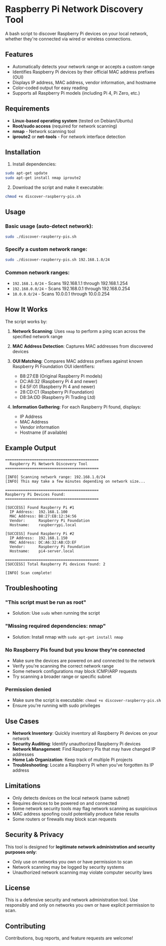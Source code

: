 # Raspberry Pi Network Discovery Tool

A bash script to discover Raspberry Pi devices on your local network, whether they're connected via wired or wireless connections.

## Features

- Automatically detects your network range or accepts a custom range
- Identifies Raspberry Pi devices by their official MAC address prefixes (OUI)
- Displays IP address, MAC address, vendor information, and hostname
- Color-coded output for easy reading
- Supports all Raspberry Pi models (including Pi 4, Pi Zero, etc.)

## Requirements

- **Linux-based operating system** (tested on Debian/Ubuntu)
- **Root/sudo access** (required for network scanning)
- **nmap** - Network scanning tool
- **iproute2** or **net-tools** - For network interface detection

## Installation

1. Install dependencies:
```bash
sudo apt-get update
sudo apt-get install nmap iproute2
```

2. Download the script and make it executable:
```bash
chmod +x discover-raspberry-pis.sh
```

## Usage

### Basic usage (auto-detect network):
```bash
sudo ./discover-raspberry-pis.sh
```

### Specify a custom network range:
```bash
sudo ./discover-raspberry-pis.sh 192.168.1.0/24
```

### Common network ranges:
- `192.168.1.0/24` - Scans 192.168.1.1 through 192.168.1.254
- `192.168.0.0/24` - Scans 192.168.0.1 through 192.168.0.254
- `10.0.0.0/24` - Scans 10.0.0.1 through 10.0.0.254

## How It Works

The script works by:

1. **Network Scanning**: Uses `nmap` to perform a ping scan across the specified network range
2. **MAC Address Detection**: Captures MAC addresses from discovered devices
3. **OUI Matching**: Compares MAC address prefixes against known Raspberry Pi Foundation OUI identifiers:
   - B8:27:EB (Original Raspberry Pi models)
   - DC:A6:32 (Raspberry Pi 4 and newer)
   - E4:5F:01 (Raspberry Pi 4 and newer)
   - 28:CD:C1 (Raspberry Pi Foundation)
   - D8:3A:DD (Raspberry Pi Trading Ltd)

4. **Information Gathering**: For each Raspberry Pi found, displays:
   - IP Address
   - MAC Address
   - Vendor information
   - Hostname (if available)

## Example Output

```
==========================================
  Raspberry Pi Network Discovery Tool
==========================================

[INFO] Scanning network range: 192.168.1.0/24
[INFO] This may take a few minutes depending on network size...

==========================================
Raspberry Pi Devices Found:
==========================================

[SUCCESS] Found Raspberry Pi #1
  IP Address:  192.168.1.100
  MAC Address: B8:27:EB:12:34:56
  Vendor:      Raspberry Pi Foundation
  Hostname:    raspberrypi.local

[SUCCESS] Found Raspberry Pi #2
  IP Address:  192.168.1.150
  MAC Address: DC:A6:32:AB:CD:EF
  Vendor:      Raspberry Pi Foundation
  Hostname:    pi4-server.local

==========================================
[SUCCESS] Total Raspberry Pi devices found: 2

[INFO] Scan complete!
```

## Troubleshooting

### "This script must be run as root"
- Solution: Use `sudo` when running the script

### "Missing required dependencies: nmap"
- Solution: Install nmap with `sudo apt-get install nmap`

### No Raspberry Pis found but you know they're connected
- Make sure the devices are powered on and connected to the network
- Verify you're scanning the correct network range
- Some network configurations may block ICMP/ARP requests
- Try scanning a broader range or specific subnet

### Permission denied
- Make sure the script is executable: `chmod +x discover-raspberry-pis.sh`
- Ensure you're running with sudo privileges

## Use Cases

- **Network Inventory**: Quickly inventory all Raspberry Pi devices on your network
- **Security Auditing**: Identify unauthorized Raspberry Pi devices
- **Network Management**: Find Raspberry Pis that may have changed IP addresses
- **Home Lab Organization**: Keep track of multiple Pi projects
- **Troubleshooting**: Locate a Raspberry Pi when you've forgotten its IP address

## Limitations

- Only detects devices on the local network (same subnet)
- Requires devices to be powered on and connected
- Some network security tools may flag network scanning as suspicious
- MAC address spoofing could potentially produce false results
- Some routers or firewalls may block scan requests

## Security & Privacy

This tool is designed for **legitimate network administration and security purposes only**:
- Only use on networks you own or have permission to scan
- Network scanning may be logged by security systems
- Unauthorized network scanning may violate computer security laws

## License

This is a defensive security and network administration tool. Use responsibly and only on networks you own or have explicit permission to scan.

## Contributing

Contributions, bug reports, and feature requests are welcome!
